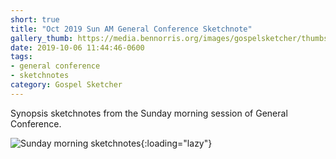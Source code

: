 ```yaml
---
short: true
title: "Oct 2019 Sun AM General Conference Sketchnote"
gallery_thumb: https://media.bennorris.org/images/gospelsketcher/thumbs/oct-19-4-sun-am.jpg
date: 2019-10-06 11:44:46-0600
tags:
- general conference
- sketchnotes
category: Gospel Sketcher
---
```


Synopsis sketchnotes from the Sunday morning session of General Conference.

![Sunday morning sketchnotes](https://media.bennorris.org/images/gospelsketcher/general-conference/oct-2019/oct-19-4-sun-am.jpg){:loading="lazy"}
